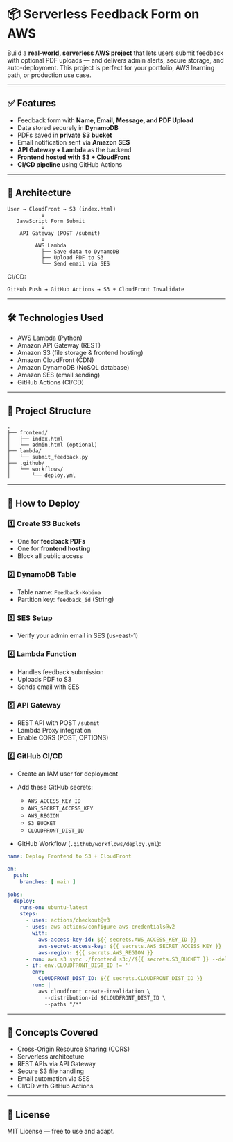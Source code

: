 # 📦 Serverless Feedback Form on AWS

Build a **real-world, serverless AWS project** that lets users submit feedback with optional PDF uploads — and delivers admin alerts, secure storage, and auto-deployment. This project is perfect for your portfolio, AWS learning path, or production use case.

---

## ✅ Features

- Feedback form with **Name, Email, Message, and PDF Upload**
- Data stored securely in **DynamoDB**
- PDFs saved in **private S3 bucket**
- Email notification sent via **Amazon SES**
- **API Gateway + Lambda** as the backend
- **Frontend hosted with S3 + CloudFront**
- **CI/CD pipeline** using GitHub Actions

---

## 🧱 Architecture

```
User → CloudFront → S3 (index.html)
           ↓
   JavaScript Form Submit
           ↓
    API Gateway (POST /submit)
           ↓
         AWS Lambda
           ├── Save data to DynamoDB
           ├── Upload PDF to S3
           └── Send email via SES
```

CI/CD:
```
GitHub Push → GitHub Actions → S3 + CloudFront Invalidate
```

---

## 🛠 Technologies Used

- AWS Lambda (Python)
- Amazon API Gateway (REST)
- Amazon S3 (file storage & frontend hosting)
- Amazon CloudFront (CDN)
- Amazon DynamoDB (NoSQL database)
- Amazon SES (email sending)
- GitHub Actions (CI/CD)

---

## 📁 Project Structure

```
.
├── frontend/
│   ├── index.html
│   └── admin.html (optional)
├── lambda/
│   └── submit_feedback.py
├── .github/
│   └── workflows/
│       └── deploy.yml
```

---

## 🚀 How to Deploy

### 1️⃣ Create S3 Buckets
- One for **feedback PDFs**
- One for **frontend hosting**
- Block all public access

### 2️⃣ DynamoDB Table
- Table name: `Feedback-Kobina`
- Partition key: `feedback_id` (String)

### 3️⃣ SES Setup
- Verify your admin email in SES (us-east-1)

### 4️⃣ Lambda Function
- Handles feedback submission
- Uploads PDF to S3
- Sends email with SES

### 5️⃣ API Gateway
- REST API with POST `/submit`
- Lambda Proxy integration
- Enable CORS (POST, OPTIONS)

### 6️⃣ GitHub CI/CD
- Create an IAM user for deployment
- Add these GitHub secrets:
  - `AWS_ACCESS_KEY_ID`
  - `AWS_SECRET_ACCESS_KEY`
  - `AWS_REGION`
  - `S3_BUCKET`
  - `CLOUDFRONT_DIST_ID`

- GitHub Workflow (`.github/workflows/deploy.yml`):

```yaml
name: Deploy Frontend to S3 + CloudFront

on:
  push:
    branches: [ main ]

jobs:
  deploy:
    runs-on: ubuntu-latest
    steps:
      - uses: actions/checkout@v3
      - uses: aws-actions/configure-aws-credentials@v2
        with:
          aws-access-key-id: ${{ secrets.AWS_ACCESS_KEY_ID }}
          aws-secret-access-key: ${{ secrets.AWS_SECRET_ACCESS_KEY }}
          aws-region: ${{ secrets.AWS_REGION }}
      - run: aws s3 sync ./frontend s3://${{ secrets.S3_BUCKET }} --delete
      - if: env.CLOUDFRONT_DIST_ID != ''
        env:
          CLOUDFRONT_DIST_ID: ${{ secrets.CLOUDFRONT_DIST_ID }}
        run: |
          aws cloudfront create-invalidation \
            --distribution-id $CLOUDFRONT_DIST_ID \
            --paths "/*"
```

---

## 🧠 Concepts Covered

- Cross-Origin Resource Sharing (CORS)
- Serverless architecture
- REST APIs via API Gateway
- Secure S3 file handling
- Email automation via SES
- CI/CD with GitHub Actions

---

## 📄 License

MIT License — free to use and adapt.
